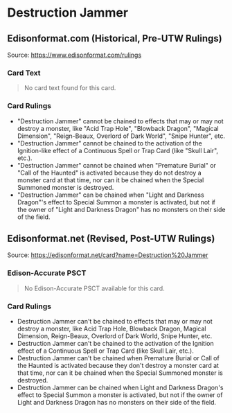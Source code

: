 # Destruction Jammer

## Edisonformat.com (Historical, Pre-UTW Rulings)

Source: https://www.edisonformat.com/rulings

### Card Text

> No card text found for this card.

### Card Rulings

*   "Destruction Jammer" cannot be chained to effects that may or may not destroy a monster, like "Acid Trap Hole", "Blowback Dragon", "Magical Dimension", "Reign-Beaux, Overlord of Dark World", "Snipe Hunter", etc.
*   "Destruction Jammer" cannot be chained to the activation of the Ignition-like effect of a Continuous Spell or Trap Card (like "Skull Lair", etc.).
*   "Destruction Jammer" cannot be chained when "Premature Burial" or "Call of the Haunted" is activated because they do not destroy a monster card at that time, nor can it be chained when the Special Summoned monster is destroyed.
*   "Destruction Jammer" can be chained when "Light and Darkness Dragon"'s effect to Special Summon a monster is activated, but not if the owner of "Light and Darkness Dragon" has no monsters on their side of the field.

## Edisonformat.net (Revised, Post-UTW Rulings)

Source: https://edisonformat.net/card?name=Destruction%20Jammer

### Edison-Accurate PSCT

> No Edison-Accurate PSCT available for this card.

### Card Rulings

*   Destruction Jammer can't be chained to effects that may or may not destroy a monster, like Acid Trap Hole, Blowback Dragon, Magical Dimension, Reign-Beaux, Overlord of Dark World, Snipe Hunter, etc.
*   Destruction Jammer can't be chained to the activation of the Ignition effect of a Continuous Spell or Trap Card (like Skull Lair, etc.).
*   Destruction Jammer can't be chained when Premature Burial or Call of the Haunted is activated because they don't destroy a monster card at that time, nor can it be chained when the Special Summoned monster is destroyed.
*   Destruction Jammer can be chained when Light and Darkness Dragon's effect to Special Summon a monster is activated, but not if the owner of Light and Darkness Dragon has no monsters on their side of the field.
            